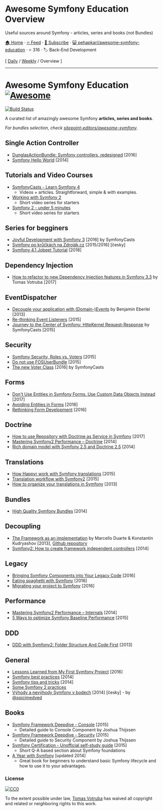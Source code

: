 # Awesome Symfony Education Overview

Useful sources around Symfony - articles, series and books (not Bundles)

[🏠 Home](/README.md) · [🔥 Feed](https://test.trackawesomelist.com/pehapkari/awesome-symfony-education/feed.xml) · [📮 Subscribe](https://trackawesomelist.us17.list-manage.com/subscribe?u=d2f0117aa829c83a63ec63c2f&id=36a103854c) · [😺 pehapkari/awesome-symfony-education](https://github.com/pehapkari/awesome-symfony-education/blob/master/README.md) · ⭐ 316 · 🏷️ Back-End Development

[ [Daily](/content/pehapkari/awesome-symfony-education/README.md) / [Weekly](/content/pehapkari/awesome-symfony-education/week/README.md) / Overview ]

---

# Awesome Symfony Education [![Awesome](https://cdn.rawgit.com/sindresorhus/awesome/d7305f38d29fed78fa85652e3a63e154dd8e8829/media/badge.svg)](https://github.com/sindresorhus/awesome)

[![Build Status](https://img.shields.io/travis/pehapkari/awesome-symfony-education/master.svg?style=flat-square)](https://travis-ci.org/pehapkari/awesome-symfony-education)

A curated list of amazingly awesome Symfony **articles, series and books**.

*For bundles selection, check [sitepoint-editors/awesome-symfony](https://github.com/sitepoint-editors/awesome-symfony).*

## Single Action Controller

*   [DunglasActionBundle: Symfony controllers, redesigned](https://dunglas.fr/2016/01/dunglasactionbundle-symfony-controllers-redesigned/) \[2016]
*   [Symfony Hello World](https://beberlei.de/2014/04/24/symfony_hello_world.html) \[2014]

## Tutorials and Video Courses

*   [SymfonyCasts - Learn Symfony 4](https://symfonycasts.com/tracks/symfony)
    *   Videos + articles. Straightforward, simple & with examples.
*   [Working with Symfony 2](https://code.tutsplus.com/series/working-with-symfony-2--cms-636)
    *   Short video series for starters
*   [Symfony 2 - under 5 minutes](https://www.youtube.com/playlist?list=PL3Wxyd2R8-gIuToQ1NmhVSLZfjrBMePNu)
    *   Short video series for starters

## Series for begginers

*   [Joyful Development with Symfony 3](https://symfonycasts.com/tracks/symfony3) \[2016] by SymfonyCasts
*   [Symfony po krůčkách na Zdroják.cz](https://www.zdrojak.cz/serialy/symfony-po-kruckach/) \[2015/2016] \[česky]
*   [Symfony 4.1 Jobeet Tutorial](https://jobeet-tutorial.readthedocs.io/en/latest/) \[2018]

## Dependency Injection

*   [How to refactor to new Dependency Injection features in Symfony 3.3](https://www.tomasvotruba.cz/blog/2017/05/07/how-to-refactor-to-new-dependency-injection-features-in-symfony-3-3/) by Tomas Votruba \[2017]

## EventDispatcher

*   [Decouple your application with (Domain-)Events](https://www.youtube.com/watch?v=K9jub4JPpcc) by Benjamin Eberlei \[2013]
*   [Re-thinking Event Listeners](http://mmoreram.com/blog/2015/08/20/re-thinking-event-listeners/) \[2015]
*   [Journey to the Center of Symfony: HttpKernel Request-Response](https://symfonycasts.com/screencast/symfony-journey) by SymfonyCasts \[2015]

## Security

*   [Symfony Security, Roles vs. Voters](https://stovepipe.systems/post/symfony-security-roles-vs-voters) \[2015]
*   [Do not use FOSUserBundle](https://jolicode.com/blog/do-not-use-fosuserbundle) \[2015]
*   [The new Voter Class](https://symfonycasts.com/screencast/new-in-symfony3/voter) \[2016] by SymfonyCasts

## Forms

*   [Don't Use Entities in Symfony Forms. Use Custom Data Objects Instead](https://blog.martinhujer.cz/symfony-forms-with-request-objects/) \[2017]
*   [Avoiding Entities in Forms](https://stovepipe.systems/post/avoiding-entities-in-forms) \[2016]
*   [Rethinking Form Development](https://stovepipe.systems/post/rethinking-form-development) \[2016]

## Doctrine

*   [How to use Repository with Doctrine as Service in Symfony](https://www.tomasvotruba.cz/blog/2017/10/16/how-to-use-repository-with-doctrine-as-service-in-symfony/) \[2017]
*   [Mastering Symfony2 Performance – Doctrine](http://labs.octivi.com/mastering-symfony2-performance-doctrine/) \[2014]
*   [Rich domain model with Symfony 2.5 and Doctrine 2.5](https://www.slideshare.net/_leopro_/rich-domain-model-with-symfony-25-and-doctrine-25) \[2014]

## Translations

*   [How Happyr work with Symfony translations](https://developer.happyr.com/how-happyr-work-with-symfony-translations) \[2015]
*   [Translation workflow with Symfony2](https://jolicode.com/blog/translation-workflow-with-symfony2) \[2015]
*   [How to organize your translations in Symfony](http://obtao.com/blog/2013/06/how-to-organize-your-translations-in-symfony/) \[2013]

## Bundles

*   [High Quality Symfony Bundles](https://www.slideshare.net/matthiasnoback/high-quality-symfony-bundles-tutorial-dutch-php-conference-2014) \[2014]

## Decoupling

*   [The Framework as an implementation](https://www.youtube.com/watch?v=0L_9NutiJlc) by Marcello Duarte & Konstantin Kudryashov \[2013], [Github repository](https://github.com/MarcelloDuarte/hexagonal-symfony)
*   [Symfony2: How to create framework independent controllers](https://matthiasnoback.nl/2014/06/how-to-create-framework-independent-controllers/) \[2014]

## Legacy

*   [Bringing Symfony Components into Your Legacy Code](https://speakerdeck.com/hhamon/bringing-symfony-components-into-your-legacy-code) \[2016]
*   [Eating spaghetti with Symfony](https://speakerdeck.com/jakzal/eating-spaghetti-with-symfony) \[2016]
*   [Migrating your project to Symfony](https://stovepipe.systems/post/migrating-your-project-to-symfony) \[2016]

## Performance

*   [Mastering Symfony2 Performance – Internals](http://labs.octivi.com/mastering-symfony2-performance-internals/) \[2014]
*   [5 Ways to optimize Symfony Baseline Performance](https://tideways.com/profiler/blog/5-ways-to-optimize-symfony-baseline-performance) \[2015]

## DDD

*   [DDD with Symfony2: Folder Structure And Code First](https://williamdurand.fr/2013/08/07/ddd-with-symfony2-folder-structure-and-code-first/) \[2013]

## General

*   [Lessons Learned from My First Symfony Project](http://www.thisprogrammingthing.com/2016/lessons-from-my-first-symfony-project/) \[2016]
*   [Symfony best practices](https://blog.kevingomez.fr/2014/04/08/symfony-best-practices/) \[2014]
*   [Symfony tips and tricks](https://www.slideshare.net/javier.eguiluz/symfony-tips-and-tricks) \[2014]
*   [Some Symfony 2 practices](https://emanueleminotto.github.io/blog/some-symfony-2-practices)
*   [Výhody a nevýhody Symfony v bodech](https://devel.cz/otazka/nette-vs-symfony#answer-17973) \[2014] \[česky] - by [@spicimedved](https://twitter.com/spicimedved)

## Books

*   [Symfony Framework Deepdive - Console](https://leanpub.com/symfonyframeworkdeepdive-console) \[2015]
    *   Detailed guide to Console Component by Joshua Thijssen
*   [Symfony Framework Deepdive - Security](https://leanpub.com/symfonyframeworkdeepdive-security) \[2015]
    *   Detailed guide to Security Component by Joshua Thijssen
*   [Symfony Certification - Unofficial self-study guide](https://leanpub.com/symfony-selfstudy) \[2015]
    *   Short Q-A based section about Symfony foundations
*   [A Year with Symfony](https://leanpub.com/a-year-with-symfony) \[updated 2014]
    *   Great book for beginners to understand basic Symfony lifecycle and how to use it to your advantages.

### License

[![CC0](https://licensebuttons.net/p/zero/1.0/88x31.png)](https://creativecommons.org/publicdomain/zero/1.0/)

To the extent possible under law, [Tomas Votruba](https://www.tomasvotruba.cz/) has waived all copyright and related or neighboring rights to this work.


